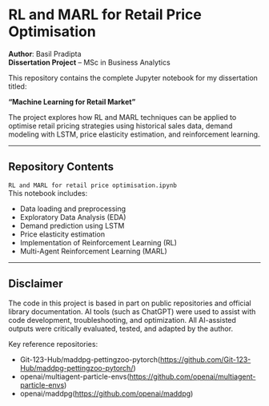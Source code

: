 # RL and MARL for Retail Price Optimisation

**Author**: Basil Pradipta  
**Dissertation Project** – MSc in Business Analytics

This repository contains the complete Jupyter notebook for my dissertation titled:

**“Machine Learning for Retail Market”**

The project explores how RL and MARL techniques can be applied to optimise retail pricing strategies using historical sales data, demand modeling with LSTM, price elasticity estimation, and reinforcement learning.

---

## Repository Contents

`RL and MARL for retail price optimisation.ipynb`  
  This notebook includes:
  - Data loading and preprocessing
  - Exploratory Data Analysis (EDA)
  - Demand prediction using LSTM
  - Price elasticity estimation
  - Implementation of Reinforcement Learning (RL)
  - Multi-Agent Reinforcement Learning (MARL)

---

## Disclaimer

The code in this project is based in part on public repositories and official library documentation. AI tools (such as ChatGPT) were used to assist with code development, troubleshooting, and optimization. All AI-assisted outputs were critically evaluated, tested, and adapted by the author.

Key reference repositories:

- Git-123-Hub/maddpg-pettingzoo-pytorch(https://github.com/Git-123-Hub/maddpg-pettingzoo-pytorch/)
- openai/multiagent-particle-envs(https://github.com/openai/multiagent-particle-envs)
- openai/maddpg(https://github.com/openai/maddpg)
